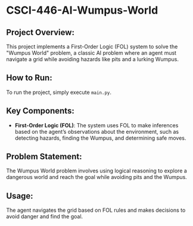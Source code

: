 # CSCI-446-AI-Wumpus-World

## Project Overview:
This project implements a First-Order Logic (FOL) system to solve the "Wumpus World" problem, a classic AI problem where an agent must navigate a grid while avoiding hazards like pits and a lurking Wumpus.

## How to Run:
To run the project, simply execute `main.py`.

## Key Components:
- **First-Order Logic (FOL)**: The system uses FOL to make inferences based on the agent’s observations about the environment, such as detecting hazards, finding the Wumpus, and determining safe moves.

## Problem Statement:
The Wumpus World problem involves using logical reasoning to explore a dangerous world and reach the goal while avoiding pits and the Wumpus.

## Usage:
The agent navigates the grid based on FOL rules and makes decisions to avoid danger and find the goal.
